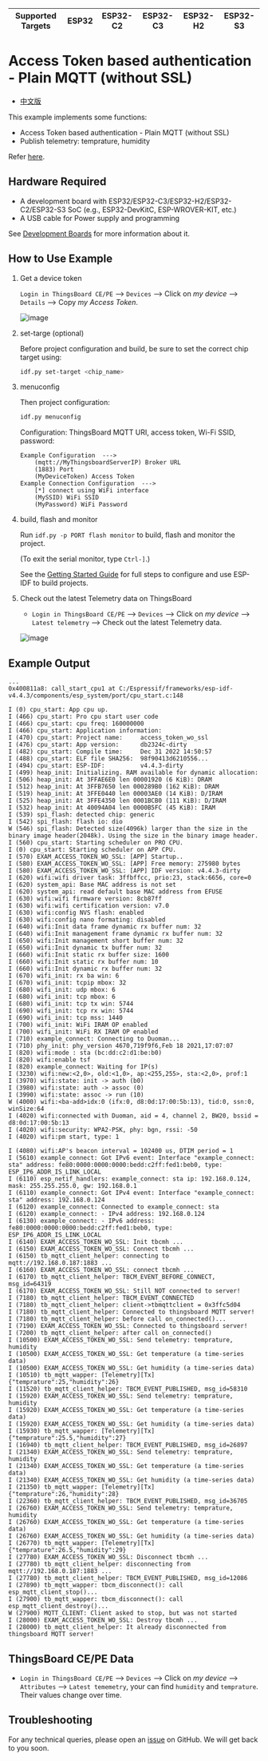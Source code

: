 | Supported Targets | ESP32 | ESP32-C2 | ESP32-C3 | ESP32-H2 | ESP32-S3 |
| ----------------- | ----- | -------- | -------- | -------- | -------- |

# Access Token based authentication - Plain MQTT (without SSL)

* [中文版](./README_CN.md)

This example implements some functions:

* Access Token based authentication - Plain MQTT (without SSL)
* Publish telemetry: temprature, humidity

Refer [here](https://thingsboard.io/docs/user-guide/access-token/#plain-mqtt-without-ssl).

## Hardware Required

* A development board with ESP32/ESP32-C3/ESP32-H2/ESP32-C2/ESP32-S3 SoC (e.g., ESP32-DevKitC, ESP-WROVER-KIT, etc.)
* A USB cable for Power supply and programming

See [Development Boards](https://www.espressif.com/en/products/devkits) for more information about it.

## How to Use Example

1. Get a device token

   `Login in ThingsBoard CE/PE` --> `Devices` --> Click on *my device* --> `Details` --> Copy *my Access Token*.

   ![image](./access_token_wo_ssl_1.png)

2. set-targe (optional)

   Before project configuration and build, be sure to set the correct chip target using:

   ```bash
   idf.py set-target <chip_name>
   ```

3. menuconfig

   Then project configuration:

   ```bash
   idf.py menuconfig
   ```

   Configuration: ThingsBoard MQTT URI, access token, Wi-Fi SSID, password:

   ```menuconfig
   Example Configuration  --->
       (mqtt://MyThingsboardServerIP) Broker URL
       (1883) Port
       (MyDeviceToken) Access Token 
   Example Connection Configuration  --->
       [*] connect using WiFi interface
       (MySSID) WiFi SSID 
       (MyPassword) WiFi Password                  
   ```

4. build, flash and monitor

   Run `idf.py -p PORT flash monitor` to build, flash and monitor the project.

   (To exit the serial monitor, type ``Ctrl-]``.)

   See the [Getting Started Guide](https://idf.espressif.com/) for full steps to configure and use ESP-IDF to build projects.

5. Check out the latest Telemetry data on ThingsBoard

   * `Login in ThingsBoard CE/PE` --> `Devices` --> Click on *my device* --> `Latest telemetry` --> Check out the latest Telemetry data.

   ![image](./access_token_wo_ssl_2.png)

## Example Output

```none
...
0x400811a8: call_start_cpu1 at C:/Espressif/frameworks/esp-idf-v4.4.3/components/esp_system/port/cpu_start.c:148

I (0) cpu_start: App cpu up.
I (466) cpu_start: Pro cpu start user code
I (466) cpu_start: cpu freq: 160000000
I (466) cpu_start: Application information:
I (470) cpu_start: Project name:     access_token_wo_ssl
I (476) cpu_start: App version:      db2324c-dirty
I (482) cpu_start: Compile time:     Dec 31 2022 14:50:57
I (488) cpu_start: ELF file SHA256:  98f90413d6210556...
I (494) cpu_start: ESP-IDF:          v4.4.3-dirty
I (499) heap_init: Initializing. RAM available for dynamic allocation:
I (506) heap_init: At 3FFAE6E0 len 00001920 (6 KiB): DRAM
I (512) heap_init: At 3FFB7650 len 000289B0 (162 KiB): DRAM
I (519) heap_init: At 3FFE0440 len 00003AE0 (14 KiB): D/IRAM
I (525) heap_init: At 3FFE4350 len 0001BCB0 (111 KiB): D/IRAM
I (532) heap_init: At 40094A04 len 0000B5FC (45 KiB): IRAM
I (539) spi_flash: detected chip: generic
I (542) spi_flash: flash io: dio
W (546) spi_flash: Detected size(4096k) larger than the size in the binary image header(2048k). Using the size in the binary image header.
I (560) cpu_start: Starting scheduler on PRO CPU.
I (0) cpu_start: Starting scheduler on APP CPU.
I (570) EXAM_ACCESS_TOKEN_WO_SSL: [APP] Startup..
I (580) EXAM_ACCESS_TOKEN_WO_SSL: [APP] Free memory: 275980 bytes
I (580) EXAM_ACCESS_TOKEN_WO_SSL: [APP] IDF version: v4.4.3-dirty
I (620) wifi:wifi driver task: 3ffbffcc, prio:23, stack:6656, core=0
I (620) system_api: Base MAC address is not set
I (620) system_api: read default base MAC address from EFUSE
I (630) wifi:wifi firmware version: 8cb87ff
I (630) wifi:wifi certification version: v7.0
I (630) wifi:config NVS flash: enabled
I (630) wifi:config nano formating: disabled
I (640) wifi:Init data frame dynamic rx buffer num: 32
I (640) wifi:Init management frame dynamic rx buffer num: 32
I (650) wifi:Init management short buffer num: 32
I (650) wifi:Init dynamic tx buffer num: 32
I (660) wifi:Init static rx buffer size: 1600
I (660) wifi:Init static rx buffer num: 10
I (660) wifi:Init dynamic rx buffer num: 32
I (670) wifi_init: rx ba win: 6
I (670) wifi_init: tcpip mbox: 32
I (680) wifi_init: udp mbox: 6
I (680) wifi_init: tcp mbox: 6
I (680) wifi_init: tcp tx win: 5744
I (690) wifi_init: tcp rx win: 5744
I (690) wifi_init: tcp mss: 1440
I (700) wifi_init: WiFi IRAM OP enabled
I (700) wifi_init: WiFi RX IRAM OP enabled
I (710) example_connect: Connecting to Duoman...
I (710) phy_init: phy_version 4670,719f9f6,Feb 18 2021,17:07:07
I (820) wifi:mode : sta (bc:dd:c2:d1:be:b0)
I (820) wifi:enable tsf
I (820) example_connect: Waiting for IP(s)
I (3230) wifi:new:<2,0>, old:<1,0>, ap:<255,255>, sta:<2,0>, prof:1
I (3970) wifi:state: init -> auth (b0)
I (3980) wifi:state: auth -> assoc (0)
I (3990) wifi:state: assoc -> run (10)
W (4000) wifi:<ba-add>idx:0 (ifx:0, d8:0d:17:00:5b:13), tid:0, ssn:0, winSize:64
I (4020) wifi:connected with Duoman, aid = 4, channel 2, BW20, bssid = d8:0d:17:00:5b:13
I (4020) wifi:security: WPA2-PSK, phy: bgn, rssi: -50
I (4020) wifi:pm start, type: 1

I (4080) wifi:AP's beacon interval = 102400 us, DTIM period = 1
I (5610) example_connect: Got IPv6 event: Interface "example_connect: sta" address: fe80:0000:0000:0000:bedd:c2ff:fed1:beb0, type: ESP_IP6_ADDR_IS_LINK_LOCAL
I (6110) esp_netif_handlers: example_connect: sta ip: 192.168.0.124, mask: 255.255.255.0, gw: 192.168.0.1
I (6110) example_connect: Got IPv4 event: Interface "example_connect: sta" address: 192.168.0.124
I (6120) example_connect: Connected to example_connect: sta
I (6120) example_connect: - IPv4 address: 192.168.0.124
I (6130) example_connect: - IPv6 address: fe80:0000:0000:0000:bedd:c2ff:fed1:beb0, type: ESP_IP6_ADDR_IS_LINK_LOCAL
I (6140) EXAM_ACCESS_TOKEN_WO_SSL: Init tbcmh ...
I (6150) EXAM_ACCESS_TOKEN_WO_SSL: Connect tbcmh ...
I (6150) tb_mqtt_client_helper: connecting to mqtt://192.168.0.187:1883 ...
I (6160) EXAM_ACCESS_TOKEN_WO_SSL: connect tbcmh ...
I (6170) tb_mqtt_client_helper: TBCM_EVENT_BEFORE_CONNECT, msg_id=64319
I (6170) EXAM_ACCESS_TOKEN_WO_SSL: Still NOT connected to server!
I (7180) tb_mqtt_client_helper: TBCM_EVENT_CONNECTED
I (7180) tb_mqtt_client_helper: client->tbmqttclient = 0x3ffc5d04
I (7180) tb_mqtt_client_helper: Connected to thingsboard MQTT server!
I (7180) tb_mqtt_client_helper: before call on_connected()...
I (7190) EXAM_ACCESS_TOKEN_WO_SSL: Connected to thingsboard server!
I (7200) tb_mqtt_client_helper: after call on_connected()
I (10500) EXAM_ACCESS_TOKEN_WO_SSL: Send telemetry: temprature, humidity
I (10500) EXAM_ACCESS_TOKEN_WO_SSL: Get temperature (a time-series data)
I (10500) EXAM_ACCESS_TOKEN_WO_SSL: Get humidity (a time-series data)
I (10510) tb_mqtt_wapper: [Telemetry][Tx] {"temprature":25,"humidity":26}
I (11520) tb_mqtt_client_helper: TBCM_EVENT_PUBLISHED, msg_id=58310
I (15920) EXAM_ACCESS_TOKEN_WO_SSL: Send telemetry: temprature, humidity
I (15920) EXAM_ACCESS_TOKEN_WO_SSL: Get temperature (a time-series data)
I (15920) EXAM_ACCESS_TOKEN_WO_SSL: Get humidity (a time-series data)
I (15930) tb_mqtt_wapper: [Telemetry][Tx] {"temprature":25.5,"humidity":27}
I (16940) tb_mqtt_client_helper: TBCM_EVENT_PUBLISHED, msg_id=26897
I (21340) EXAM_ACCESS_TOKEN_WO_SSL: Send telemetry: temprature, humidity
I (21340) EXAM_ACCESS_TOKEN_WO_SSL: Get temperature (a time-series data)
I (21340) EXAM_ACCESS_TOKEN_WO_SSL: Get humidity (a time-series data)
I (21350) tb_mqtt_wapper: [Telemetry][Tx] {"temprature":26,"humidity":28}
I (22360) tb_mqtt_client_helper: TBCM_EVENT_PUBLISHED, msg_id=36705
I (26760) EXAM_ACCESS_TOKEN_WO_SSL: Send telemetry: temprature, humidity
I (26760) EXAM_ACCESS_TOKEN_WO_SSL: Get temperature (a time-series data)
I (26760) EXAM_ACCESS_TOKEN_WO_SSL: Get humidity (a time-series data)
I (26770) tb_mqtt_wapper: [Telemetry][Tx] {"temprature":26.5,"humidity":29}
I (27780) EXAM_ACCESS_TOKEN_WO_SSL: Disconnect tbcmh ...
I (27780) tb_mqtt_client_helper: disconnecting from mqtt://192.168.0.187:1883 ...
I (27780) tb_mqtt_client_helper: TBCM_EVENT_PUBLISHED, msg_id=12086
I (27890) tb_mqtt_wapper: tbcm_disconnect(): call esp_mqtt_client_stop()...
I (27900) tb_mqtt_wapper: tbcm_disconnect(): call esp_mqtt_client_destroy()...
W (27900) MQTT_CLIENT: Client asked to stop, but was not started
I (28000) EXAM_ACCESS_TOKEN_WO_SSL: Destroy tbcmh ...
I (28000) tb_mqtt_client_helper: It already disconnected from thingsboard MQTT server!
```

## ThingsBoard CE/PE Data

* `Login in ThingsBoard CE/PE` --> `Devices` --> Click on *my device* --> `Attributes` --> `Latest tememetry`, your can find `humidity` and `temprature`. Their values change over time.

## Troubleshooting

For any technical queries, please open an [issue](https://github.com/liang-zhu-zi/esp32-thingsboard-mqtt-client/issues) on GitHub. We will get back to you soon.
